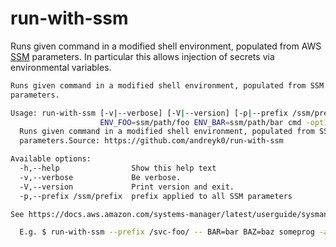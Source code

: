 # run-with-ssm
Runs given command in a modified shell environment, populated from AWS [SSM](https://docs.aws.amazon.com/systems-manager/latest/userguide/sysman-paramstore-working.html) parameters.
In particular this allows injection of secrets via environmental variables.

```bash
Runs given command in a modified shell environment, populated from SSM
parameters.

Usage: run-with-ssm [-v|--verbose] [-V|--version] [-p|--prefix /ssm/prefix]
                    ENV_FOO=ssm/path/foo ENV_BAR=ssm/path/bar cmd -opt1 ... arg1
  Runs given command in a modified shell environment, populated from SSM
  parameters.Source: https://github.com/andreyk0/run-with-ssm

Available options:
  -h,--help                Show this help text
  -v,--verbose             Be verbose.
  -V,--version             Print version and exit.
  -p,--prefix /ssm/prefix  prefix applied to all SSM parameters

See https://docs.aws.amazon.com/systems-manager/latest/userguide/sysman-paramstore-working.html for SSM docs.

  E.g. $ run-with-ssm --prefix /svc-foo/ -- BAR=bar BAZ=baz someprog -arg1 -arg2 ...
```
